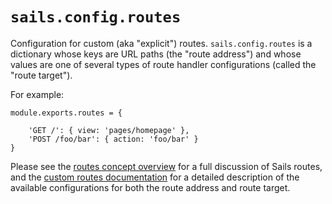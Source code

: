 # `sails.config.routes`

Configuration for custom (aka "explicit") routes.  `sails.config.routes` is a dictionary whose keys are URL paths (the "route address") and whose values are one of several types of route handler configurations (called the "route target").

For example:

```
module.exports.routes = {

    'GET /': { view: 'pages/homepage' },
    'POST /foo/bar': { action: 'foo/bar' }
}
```

Please see the [routes concept overview](https://sailsjs.com/documentation/concepts/routes) for a full discussion of Sails routes, and the [custom routes documentation](https://sailsjs.com/documentation/concepts/routes/custom-routes) for a detailed description of the available configurations for both the route address and route target.


<docmeta name="displayName" value="sails.config.routes">
<docmeta name="pageType" value="property">

